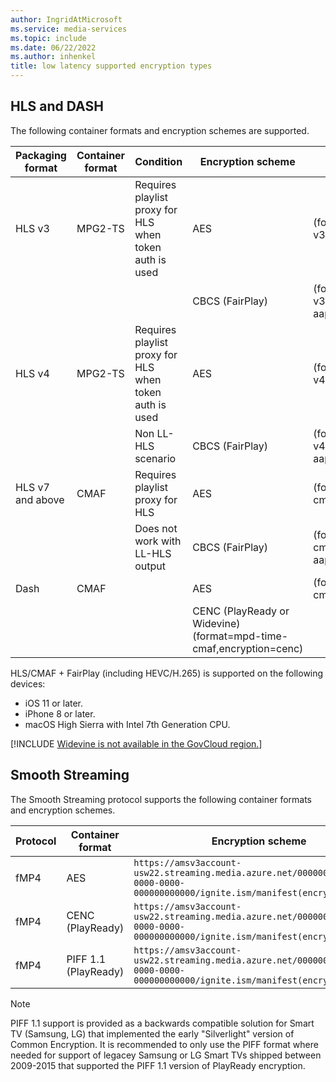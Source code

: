 ```yaml
---
author: IngridAtMicrosoft
ms.service: media-services
ms.topic: include
ms.date: 06/22/2022
ms.author: inhenkel
title: low latency supported encryption types
---
```


## HLS and DASH

The following container formats and encryption schemes are supported.

| Packaging format | Container format | Condition | Encryption scheme | Format string |
| ---------------- | ---------------- | -------------------- | ----------------- | ------------- |
| HLS v3           | MPG2-TS          | Requires playlist proxy for HLS when token auth is used | AES             | (format=m3u8-aapl-v3,encryption=cbc) |
|                  |                  |                                                         | CBCS (FairPlay) | (format=m3u8-aapl-v3,encryption=cbcs-aapl) |
| HLS v4           | MPG2-TS          | Requires playlist proxy for HLS when token auth is used | AES             | (format=m3u8-aapl-v4,encryption=cbc) |
|                  |                  | Non LL-HLS scenario                                     | CBCS (FairPlay) | (format=m3u8-aapl-v4,encryption=cbcs-aapl) |
| HLS v7 and above | CMAF             | Requires playlist proxy for HLS                         | AES             | (format=m3u8-cmaf,encryption=cbc) |
|                  |                  | Does not work with LL-HLS output                        | CBCS (FairPlay) | (format=m3u8-cmaf,encryption=cbcs-aapl) |
| Dash             | CMAF             |                                                         | AES             | (format=mpd-time-cmaf,encryption=cbc) |
|                  |                  |                                                         | CENC (PlayReady or Widevine)	(format=mpd-time-cmaf,encryption=cenc)

HLS/CMAF + FairPlay (including HEVC/H.265) is supported on the following devices:

- iOS 11 or later.
- iPhone 8 or later.
- macOS High Sierra with Intel 7th Generation CPU.

[!INCLUDE [Widevine is not available in the GovCloud region.](widevine-not-available-govcloud.md)]

## Smooth Streaming

The Smooth Streaming protocol supports the following container formats and encryption schemes.

|Protocol|Container format|Encryption scheme|
|---|---|---|
|fMP4|AES|`https://amsv3account-usw22.streaming.media.azure.net/00000000-0000-0000-0000-000000000000/ignite.ism/manifest(encryption=cbc)`|
|fMP4 | CENC (PlayReady) |`https://amsv3account-usw22.streaming.media.azure.net/00000000-0000-0000-0000-000000000000/ignite.ism/manifest(encryption=cenc)`|
|fMP4 | PIFF 1.1 (PlayReady) |`https://amsv3account-usw22.streaming.media.azure.net/00000000-0000-0000-0000-000000000000/ignite.ism/manifest(encryption=piff)`|

> [!NOTE]
> PIFF 1.1 support is provided as a backwards compatible solution for Smart TV (Samsung, LG) that implemented the early "Silverlight" version of Common Encryption. It is recommended to only use the PIFF format where needed for support of legacey Samsung or LG Smart TVs shipped between 2009-2015 that supported the PIFF 1.1 version of PlayReady encryption.